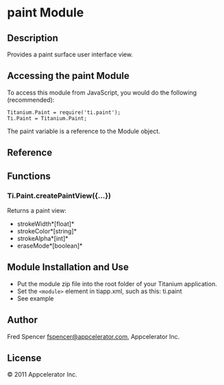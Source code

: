 # paint Module

## Description

Provides a paint surface user interface view.

## Accessing the paint Module

To access this module from JavaScript, you would do the following (recommended):

	Titanium.Paint = require('ti.paint');
	Ti.Paint = Titanium.Paint;
	
The paint variable is a reference to the Module object.	

## Reference

## Functions

### Ti.Paint.createPaintView({...})

Returns a paint view:
 	
- strokeWidth*[float]*
- strokeColor*[string]*
- strokeAlpha*[int]*
- eraseMode*[boolean]*

## Module Installation and Use

- Put the module zip file into the root folder of your Titanium application.
- Set the `<module>` element in tiapp.xml, such as this:
    <modules>
	    <module version="1.0">ti.paint</module>
	</modules>
- See example

## Author

Fred Spencer <fspencer@appcelerator.com>, Appcelerator Inc.

## License

&copy; 2011 Appcelerator Inc.